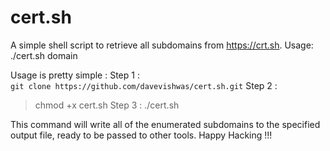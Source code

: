 # cert.sh
A simple shell script to retrieve all subdomains from https://crt.sh.
Usage: ./cert.sh domain

Usage is pretty simple : 
Step 1 :  
``` git clone https://github.com/davevishwas/cert.sh.git ```
Step 2 :  
> chmod +x cert.sh 
Step 3 : 
> ./cert.sh <domain>

This command will write all of the enumerated subdomains to the specified output file, ready to be passed to other tools.
Happy Hacking !!!
